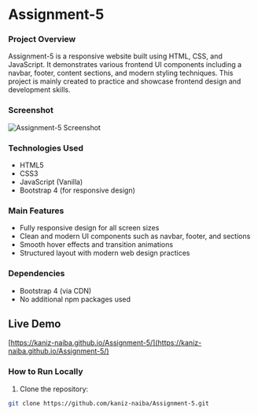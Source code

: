 # Assignment-5

### Project Overview
Assignment-5 is a responsive website built using HTML, CSS, and JavaScript. It demonstrates various frontend UI components including a navbar, footer, content sections, and modern styling techniques. This project is mainly created to practice and showcase frontend design and development skills.

### Screenshot
![Assignment-5 Screenshot](https://imgur.com/DUGfyIG)  


### Technologies Used
- HTML5
- CSS3
- JavaScript (Vanilla)
- Bootstrap 4 (for responsive design)

### Main Features
- Fully responsive design for all screen sizes
- Clean and modern UI components such as navbar, footer, and sections
- Smooth hover effects and transition animations
- Structured layout with modern web design practices

### Dependencies
- Bootstrap 4 (via CDN)
- No additional npm packages used

## Live Demo

[https://kaniz-naiba.github.io/Assignment-5/](https://kaniz-naiba.github.io/Assignment-5/)

### How to Run Locally
1. Clone the repository:  
```bash
git clone https://github.com/kaniz-naiba/Assignment-5.git

